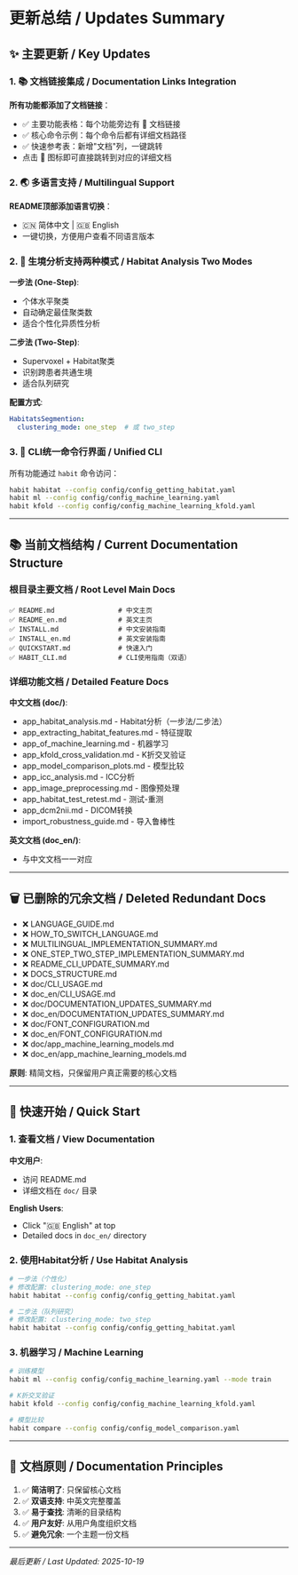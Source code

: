 # 更新总结 / Updates Summary

## ✨ 主要更新 / Key Updates

### 1. 📚 文档链接集成 / Documentation Links Integration

**所有功能都添加了文档链接**：
- ✅ 主要功能表格：每个功能旁边有 📖 文档链接
- ✅ 核心命令示例：每个命令后都有详细文档路径
- ✅ 快速参考表：新增"文档"列，一键跳转
- 点击 📖 图标即可直接跳转到对应的详细文档

### 2. 🌏 多语言支持 / Multilingual Support

**README顶部添加语言切换**：
- 🇨🇳 简体中文 | 🇬🇧 English
- 一键切换，方便用户查看不同语言版本

### 2. 🧬 生境分析支持两种模式 / Habitat Analysis Two Modes

**一步法 (One-Step)**:
- 个体水平聚类
- 自动确定最佳聚类数
- 适合个性化异质性分析

**二步法 (Two-Step)**:
- Supervoxel + Habitat聚类
- 识别跨患者共通生境
- 适合队列研究

**配置方式**:
```yaml
HabitatsSegmention:
  clustering_mode: one_step  # 或 two_step
```

### 3. 🎯 CLI统一命令行界面 / Unified CLI

所有功能通过 `habit` 命令访问：
```bash
habit habitat --config config/config_getting_habitat.yaml
habit ml --config config/config_machine_learning.yaml
habit kfold --config config/config_machine_learning_kfold.yaml
```

---

## 📚 当前文档结构 / Current Documentation Structure

### 根目录主要文档 / Root Level Main Docs

```
✅ README.md                # 中文主页
✅ README_en.md             # 英文主页
✅ INSTALL.md               # 中文安装指南
✅ INSTALL_en.md            # 英文安装指南
✅ QUICKSTART.md            # 快速入门
✅ HABIT_CLI.md             # CLI使用指南（双语）
```

### 详细功能文档 / Detailed Feature Docs

**中文文档 (doc/)**:
- app_habitat_analysis.md       - Habitat分析（一步法/二步法）
- app_extracting_habitat_features.md  - 特征提取
- app_of_machine_learning.md    - 机器学习
- app_kfold_cross_validation.md - K折交叉验证
- app_model_comparison_plots.md - 模型比较
- app_icc_analysis.md           - ICC分析
- app_image_preprocessing.md    - 图像预处理
- app_habitat_test_retest.md    - 测试-重测
- app_dcm2nii.md               - DICOM转换
- import_robustness_guide.md    - 导入鲁棒性

**英文文档 (doc_en/)**:
- 与中文文档一一对应

---

## 🗑️ 已删除的冗余文档 / Deleted Redundant Docs

- ❌ LANGUAGE_GUIDE.md
- ❌ HOW_TO_SWITCH_LANGUAGE.md
- ❌ MULTILINGUAL_IMPLEMENTATION_SUMMARY.md
- ❌ ONE_STEP_TWO_STEP_IMPLEMENTATION_SUMMARY.md
- ❌ README_CLI_UPDATE_SUMMARY.md
- ❌ DOCS_STRUCTURE.md
- ❌ doc/CLI_USAGE.md
- ❌ doc_en/CLI_USAGE.md
- ❌ doc/DOCUMENTATION_UPDATES_SUMMARY.md
- ❌ doc_en/DOCUMENTATION_UPDATES_SUMMARY.md
- ❌ doc/FONT_CONFIGURATION.md
- ❌ doc_en/FONT_CONFIGURATION.md
- ❌ doc/app_machine_learning_models.md
- ❌ doc_en/app_machine_learning_models.md

**原则**: 精简文档，只保留用户真正需要的核心文档

---

## 🚀 快速开始 / Quick Start

### 1. 查看文档 / View Documentation

**中文用户**:
- 访问 README.md
- 详细文档在 `doc/` 目录

**English Users**:
- Click "🇬🇧 English" at top
- Detailed docs in `doc_en/` directory

### 2. 使用Habitat分析 / Use Habitat Analysis

```bash
# 一步法（个性化）
# 修改配置: clustering_mode: one_step
habit habitat --config config/config_getting_habitat.yaml

# 二步法（队列研究）
# 修改配置: clustering_mode: two_step
habit habitat --config config/config_getting_habitat.yaml
```

### 3. 机器学习 / Machine Learning

```bash
# 训练模型
habit ml --config config/config_machine_learning.yaml --mode train

# K折交叉验证
habit kfold --config config/config_machine_learning_kfold.yaml

# 模型比较
habit compare --config config/config_model_comparison.yaml
```

---

## 📖 文档原则 / Documentation Principles

1. ✅ **简洁明了**: 只保留核心文档
2. ✅ **双语支持**: 中英文完整覆盖
3. ✅ **易于查找**: 清晰的目录结构
4. ✅ **用户友好**: 从用户角度组织文档
5. ✅ **避免冗余**: 一个主题一份文档

---

*最后更新 / Last Updated: 2025-10-19*

